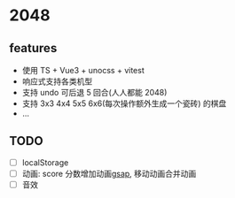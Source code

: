 # 2048

## features

- 使用 TS + Vue3 + unocss + vitest
- 响应式支持各类机型
- 支持 undo 可后退 5 回合(人人都能 2048)
- 支持 3x3 4x4 5x5 6x6(每次操作额外生成一个瓷砖) 的棋盘
- ...

## TODO

- [ ] localStorage
- [ ] 动画: score 分数增加动画[gsap](https://cn.vuejs.org/guide/extras/animation.html#animating-with-watchers), 移动动画合并动画
- [ ] 音效
<!-- - [ ] Optimize test(单独改数据不直观, 单独为测试写一个 setBoard 和 getBoard 让测试便于维护是否合理) -->
